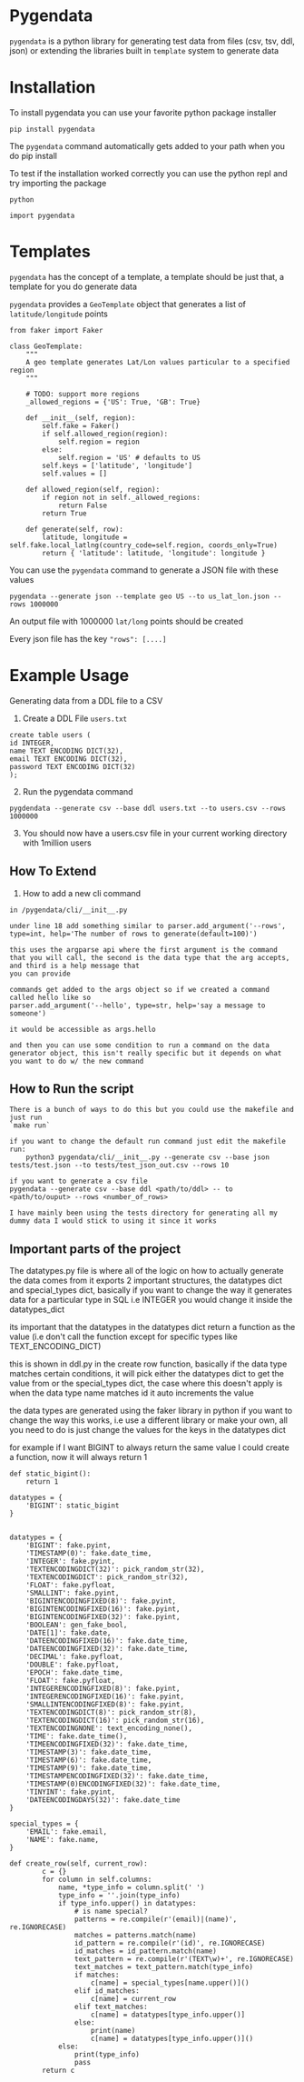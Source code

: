 # Pygendata

`pygendata` is a python library for generating test data from files (csv, tsv, ddl, json) or extending the libraries built in `template` system
to generate data

# Installation
To install pygendata you can use your favorite python package installer
```
pip install pygendata
```

The `pygendata` command automatically gets added to your path when you do pip install

To test if the installation worked correctly you can use the python repl and try importing the package
```
python

import pygendata
```

# Templates
`pygendata` has the concept of a template, a template should be just that, a template for you do generate data

`pygendata` provides a `GeoTemplate` object that generates a list of `latitude/longitude` points

```
from faker import Faker

class GeoTemplate:
    """
    A geo template generates Lat/Lon values particular to a specified region
    """

    # TODO: support more regions
    _allowed_regions = {'US': True, 'GB': True}

    def __init__(self, region):
        self.fake = Faker()
        if self.allowed_region(region):
            self.region = region
        else:
            self.region = 'US' # defaults to US
        self.keys = ['latitude', 'longitude']
        self.values = []
    
    def allowed_region(self, region):
        if region not in self._allowed_regions:
            return False
        return True
    
    def generate(self, row):
        latitude, longitude = self.fake.local_latlng(country_code=self.region, coords_only=True)
        return { 'latitude': latitude, 'longitude': longitude }
```

You can use the `pygendata` command to generate a JSON file with these values
```
pygendata --generate json --template geo US --to us_lat_lon.json --rows 1000000
```

An output file with 1000000 `lat/long` points should be created

Every json file has the key `"rows": [....]`

# Example Usage
Generating data from a DDL file to a CSV

1. Create a DDL File `users.txt`
```
create table users (
id INTEGER,
name TEXT ENCODING DICT(32),
email TEXT ENCODING DICT(32),
password TEXT ENCODING DICT(32)
);
```

2. Run the pygendata command
```
pygdendata --generate csv --base ddl users.txt --to users.csv --rows 1000000
```

3. You should now have a users.csv file in your current working directory with 1million users


## How To Extend
1. How to add a new cli command
```
in /pygendata/cli/__init__.py 

under line 18 add something similar to parser.add_argument('--rows', type=int, help='The number of rows to generate(default=100)')

this uses the argparse api where the first argument is the command that you will call, the second is the data type that the arg accepts, and third is a help message that
you can provide

commands get added to the args object so if we created a command called hello like so
parser.add_argument('--hello', type=str, help='say a message to someone')

it would be accessible as args.hello

and then you can use some condition to run a command on the data generator object, this isn't really specific but it depends on what  you want to do w/ the new command

```

## How to Run the script
```
There is a bunch of ways to do this but you could use the makefile and just run 
`make run`

if you want to change the default run command just edit the makefile
run:
	python3 pygendata/cli/__init__.py --generate csv --base json tests/test.json --to tests/test_json_out.csv --rows 10

if you want to generate a csv file
pygendata --generate csv --base ddl <path/to/ddl> -- to <path/to/ouput> --rows <number_of_rows> 

I have mainly been using the tests directory for generating all my dummy data I would stick to using it since it works
```

## Important parts of the project
The datatypes.py file is where all of the logic on how to actually generate the data comes from
it exports 2 important structures, the datatypes dict and special_types dict, basically if you want to change the way
it generates data for a particular type in SQL i.e INTEGER you would change it inside the datatypes_dict

its important that the datatypes in the datatypes dict return a function as the value (i.e don't call the function except for specific types like TEXT_ENCODING_DICT)

this is shown in ddl.py in the create row function, basically
if the data type matches certain conditions, it will pick either the datatypes dict to get the value from
or the special_types dict, the case where this doesn't apply is when the data type name matches id it auto increments the value

the data types are generated using the faker library in python
if you want to change the way this works, i.e use a different library or make your own, all you need to do is just change the values for the keys in the datatypes dict

for example if I want BIGINT to always return the same value
I could create a function, now it will always return 1
```
def static_bigint():
    return 1

datatypes = {
    'BIGINT': static_bigint
}
```

```

datatypes = {
    'BIGINT': fake.pyint,
    'TIMESTAMP(0)': fake.date_time,
    'INTEGER': fake.pyint,
    'TEXTENCODINGDICT(32)': pick_random_str(32),
    'TEXTENCODINGDICT': pick_random_str(32),
    'FLOAT': fake.pyfloat,
    'SMALLINT': fake.pyint,
    'BIGINTENCODINGFIXED(8)': fake.pyint,
    'BIGINTENCODINGFIXED(16)': fake.pyint,
    'BIGINTENCODINGFIXED(32)': fake.pyint,
    'BOOLEAN': gen_fake_bool,
    'DATE[1]': fake.date,
    'DATEENCODINGFIXED(16)': fake.date_time,
    'DATEENCODINGFIXED(32)': fake.date_time,
    'DECIMAL': fake.pyfloat,
    'DOUBLE': fake.pyfloat,
    'EPOCH': fake.date_time,
    'FLOAT': fake.pyfloat,
    'INTEGERENCODINGFIXED(8)': fake.pyint,
    'INTEGERENCODINGFIXED(16)': fake.pyint,
    'SMALLINTENCODINGFIXED(8)': fake.pyint,
    'TEXTENCODINGDICT(8)': pick_random_str(8),
    'TEXTENCODINGDICT(16)': pick_random_str(16),
    'TEXTENCODINGNONE': text_encoding_none(),
    'TIME': fake.date_time(),
    'TIMEENCODINGFIXED(32)': fake.date_time,
    'TIMESTAMP(3)': fake.date_time,
    'TIMESTAMP(6)': fake.date_time,
    'TIMESTAMP(9)': fake.date_time,
    'TIMESTAMPENCODINGFIXED(32)': fake.date_time,
    'TIMESTAMP(0)ENCODINGFIXED(32)': fake.date_time,
    'TINYINT': fake.pyint,
    'DATEENCODINGDAYS(32)': fake.date_time
}

special_types = {
    'EMAIL': fake.email,
    'NAME': fake.name,
}

def create_row(self, current_row):
        c = {}
        for column in self.columns:
            name, *type_info = column.split(' ')
            type_info = ''.join(type_info)
            if type_info.upper() in datatypes:
                # is name special?
                patterns = re.compile(r'(email)|(name)', re.IGNORECASE)
                matches = patterns.match(name)
                id_pattern = re.compile(r'(id)', re.IGNORECASE)
                id_matches = id_pattern.match(name)
                text_pattern = re.compile(r'(TEXT\w)+', re.IGNORECASE)
                text_matches = text_pattern.match(type_info)
                if matches:
                    c[name] = special_types[name.upper()]()
                elif id_matches:
                    c[name] = current_row
                elif text_matches:
                    c[name] = datatypes[type_info.upper()]
                else:
                    print(name)
                    c[name] = datatypes[type_info.upper()]()
            else:
                print(type_info)
                pass
        return c
```